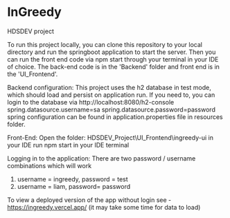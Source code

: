 # InGreedy
HDSDEV project 

To run this project locally, you can clone this repository to your local directory and run the springboot application to start the server. Then you can run the front end code via npm start through your terminal in your IDE of choice.
The back-end code is in the 'Backend' folder and front end is in the 'UI_Frontend'.

Backend configuration: 
This project uses the h2 database in test mode, which should load and persist on application run. If you need to, you can login to the database via http://localhost:8080/h2-console
spring.datasource.username=sa
spring.datasource.password=password
spring configuration can be found in application.properties file in resources folder.

Front-End:
Open the folder: HDSDEV_Project\UI_Frontend\ingreedy-ui in your IDE
run npm start in your IDE terminal 

Logging in to the application: 
There are two password / username combinations which will work 
1) username = ingreedy, password = test
2) username = liam, password= password

To view a deployed version of the app without login see - https://ingreedy.vercel.app/ (it may take some time for data to load)

